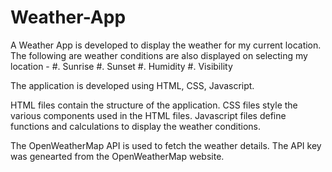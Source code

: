 # Weather-App

A Weather App is developed to display the weather for my current location.
The following are weather conditions are also displayed on selecting my location -
#. Sunrise
#. Sunset
#. Humidity
#. Visibility

The application is developed using HTML, CSS, Javascript. 

HTML files contain the structure of the application.
CSS files style the various components used in the HTML files.
Javascript files define functions and calculations to display the weather conditions.

The OpenWeatherMap API is used to fetch the weather details. The API key was genearted from the OpenWeatherMap website.
